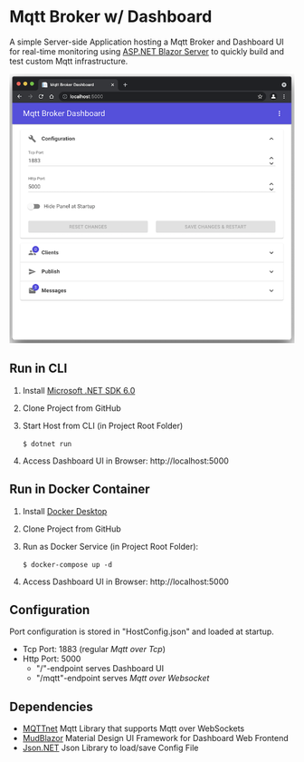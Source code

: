 # Mqtt Broker w/ Dashboard

A simple Server-side Application hosting a Mqtt Broker and Dashboard UI for real-time monitoring using [ASP.NET Blazor Server](https://dotnet.microsoft.com/apps/aspnet/web-apps/blazor) to quickly build and test custom Mqtt infrastructure.

![MqttBrokerWithDashboard](MqttBrokerWithDashboard.png)

## Run in CLI

1. Install [Microsoft .NET SDK 6.0](https://dotnet.microsoft.com/download)

2. Clone Project from GitHub

3. Start Host from CLI (in Project Root Folder)

    `$ dotnet run`

4. Access Dashboard UI in Browser: http://localhost:5000

## Run in Docker Container

1. Install [Docker Desktop](https://docs.docker.com/desktop)

2. Clone Project from GitHub

3. Run as Docker Service (in Project Root Folder):

   `$ docker-compose up -d`

4. Access Dashboard UI in Browser: http://localhost:5000

## Configuration

Port configuration is stored in "HostConfig.json" and loaded at startup.

- Tcp Port: 1883 (regular _Mqtt over Tcp_)
- Http Port: 5000
   - "/"-endpoint serves Dashboard UI
   - "/mqtt"-endpoint serves _Mqtt over Websocket_

## Dependencies

- [MQTTnet](https://github.com/chkr1011/MQTTnet) Mqtt Library that supports Mqtt over WebSockets
- [MudBlazor](https://mudblazor.com) Material Design UI Framework for Dashboard Web Frontend
- [Json.NET](https://www.newtonsoft.com/json) Json Library to load/save Config File
